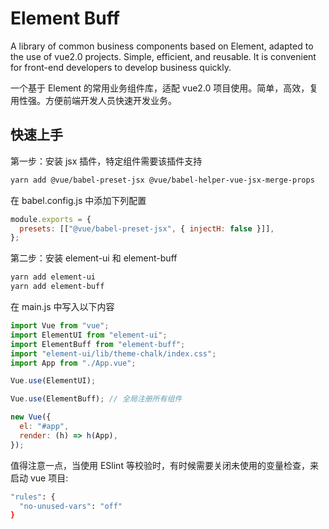 # Element Buff

A library of common business components based on Element, adapted to the use of vue2.0 projects. Simple, efficient, and reusable. It is convenient for front-end developers to develop business quickly.

一个基于 Element 的常用业务组件库，适配 vue2.0 项目使用。简单，高效，复用性强。方便前端开发人员快速开发业务。

## 快速上手

第一步：安装 jsx 插件，特定组件需要该插件支持

```bash
yarn add @vue/babel-preset-jsx @vue/babel-helper-vue-jsx-merge-props
```

在 babel.config.js 中添加下列配置

```js
module.exports = {
  presets: [["@vue/babel-preset-jsx", { injectH: false }]],
};
```

第二步：安装 element-ui 和 element-buff

```bash
yarn add element-ui
yarn add element-buff
```

在 main.js 中写入以下内容

```js
import Vue from "vue";
import ElementUI from "element-ui";
import ElementBuff from "element-buff";
import "element-ui/lib/theme-chalk/index.css";
import App from "./App.vue";

Vue.use(ElementUI);

Vue.use(ElementBuff); // 全局注册所有组件

new Vue({
  el: "#app",
  render: (h) => h(App),
});
```

值得注意一点，当使用 ESlint 等校验时，有时候需要关闭未使用的变量检查，来启动 vue 项目:

```bash
"rules": {
  "no-unused-vars": "off"
}
```
